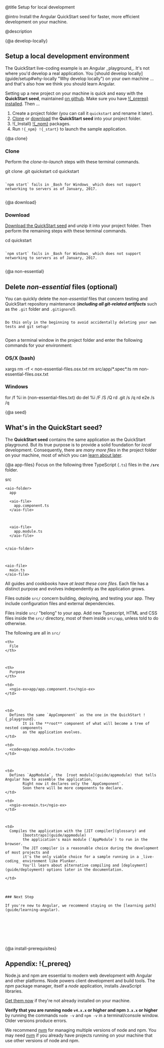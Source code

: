 @title
Setup for local development

@intro
Install the Angular QuickStart seed for faster, more efficient development on your machine.

@description



{@a develop-locally}
## Setup a local development environment

<span if-docs="ts">
The <live-example name=quickstart>QuickStart live-coding</live-example> example is an Angular _playground_.
It's not where you'd develop a real application. 
You [should develop locally](guide/setup#why-locally "Why develop locally") on your own machine ... and that's also how we think you should learn Angular.
</span>

Setting up a new project on your machine is quick and easy with the **QuickStart seed**,
maintained [on github](guide/!{_qsRepo} "Install the github QuickStart repo"). 
Make sure you have [!{_prereq} installed](guide/setup#install-prerequisites "What if you don't have !{_prereq}?").
Then ...
1. Create a project folder (you can call it `quickstart` and rename it later).
1. [Clone](guide/setup#clone "Clone it from github") or [download](guide/setup#download "download it from github") the **QuickStart seed** into your project folder.
1. !{_Install} [!{_npm}](guide/setup#install-prerequisites "What if you don't have !{_prereq}?") packages.
1. Run `!{_npm} !{_start}` to launch the sample application.


{@a clone}
### Clone

Perform the _clone-to-launch_ steps with these terminal commands.


<code-example language="sh" class="code-shell">
  git clone   .git quickstart  
    cd quickstart  
       
       
    
</code-example>



~~~ {.alert.is-important}

`npm start` fails in _Bash for Windows_ which does not support networking to servers as of January, 2017.


~~~



{@a download}
### Download
<a href="!{_qsRepoZip}" title="Download the QuickStart seed repository">Download the QuickStart seed</a>
and unzip it into your project folder. Then perform the remaining steps with these terminal commands.


<code-example language="sh" class="code-shell">
  cd quickstart  
       
       
    
</code-example>



~~~ {.alert.is-important}

`npm start` fails in _Bash for Windows_ which does not support networking to servers as of January, 2017.


~~~



{@a non-essential}

## Delete _non-essential_ files (optional)

You can quickly delete the _non-essential_ files that concern testing and QuickStart repository maintenance
(***including all git-related artifacts*** such as the `.git` folder and `.gitignore`!).


~~~ {.alert.is-important}

Do this only in the beginning to avoid accidentally deleting your own tests and git setup!


~~~

Open a terminal window in the project folder and enter the following commands for your environment:

### OS/X (bash)

<code-example language="sh" class="code-shell">
  xargs rm -rf &lt; non-essential-files.osx.txt  
    rm src/app/*.spec*.ts  
    rm non-essential-files.osx.txt  
    
</code-example>

### Windows

<code-example language="sh" class="code-shell">
  for /f %i in (non-essential-files.txt) do del %i /F /S /Q  
    rd .git /s /q  
    rd e2e /s /q  
    
</code-example>



{@a seed}

## What's in the QuickStart seed?

The **QuickStart seed** contains the same application as the QuickStart playground.
But its true purpose is to provide a solid foundation for _local_ development.
Consequently, there are _many more files_ in the project folder on your machine, 
most of which you can [learn about later](guide/setup-systemjs-anatomy).



{@a app-files}
Focus on the following three TypeScript (`.ts`) files in the **`/src`** folder.


<aio-filetree>


  <aio-folder>
    src

    <aio-folder>
      app

      <aio-file>
        app.component.ts
      </aio-file>



      <aio-file>
        app.module.ts
      </aio-file>


    </aio-folder>



    <aio-file>
      main.ts
    </aio-file>


  </aio-folder>


</aio-filetree>




<code-tabs>


  <code-pane title="src/app/app.component.ts" path="setup/src/app/app.component.ts">

  </code-pane>



  <code-pane title="src/app/app.module.ts" path="setup/src/app/app.module.ts">

  </code-pane>



  <code-pane title="src/main.ts" path="setup/src/main.ts">

  </code-pane>


</code-tabs>

All guides and cookbooks have _at least these core files_. 
Each file has a distinct purpose and evolves independently as the application grows.

Files outside `src/` concern building, deploying, and testing your app.
They include configuration files and external dependencies.

Files inside `src/` "belong" to your app.
Add new Typescript, HTML and CSS files inside the `src/` directory, most of them inside `src/app`,
unless told to do otherwise.

The following are all in `src/`


<style>
  td, th {vertical-align: top}
</style>



<table width="100%">


  <col width="20%">

  </col>



  <col width="80%">

  </col>



  <tr>


    <th>
      File
    </th>



    <th>
      Purpose
    </th>


  </tr>



  <tr>


    <td>
      <ngio-ex>app/app.component.ts</ngio-ex>
    </td>



    <td>
      Defines the same `AppComponent` as the one in the QuickStart !{_playground}.      
            It is the **root** component of what will become a tree of nested components      
            as the application evolves. 
    </td>


  </tr>



  <tr if-docs="ts">


    <td>
      <code>app/app.module.ts</code>
    </td>



    <td>
      Defines `AppModule`, the  [root module](guide/appmodule) that tells Angular how to assemble the application.      
            Right now it declares only the `AppComponent`.      
            Soon there will be more components to declare.
    </td>


  </tr>



  <tr>


    <td>
      <ngio-ex>main.ts</ngio-ex>
    </td>



    <td>
      Compiles the application with the [JIT compiler](glossary) and      
            [bootstraps](guide/appmodule)       
            the application's main module (`AppModule`) to run in the browser.      
            The JIT compiler is a reasonable choice during the development of most projects and      
            it's the only viable choice for a sample running in a _live-coding_ environment like Plunker.      
            You'll learn about alternative compiling and [deployment](guide/deployment) options later in the documentation.      
            
    </td>


  </tr>


</table>



~~~ {.l-sub-section}

### Next Step

If you're new to Angular, we recommend staying on the [learning path](guide/learning-angular).


~~~

<br></br><br></br>

{@a install-prerequisites}

## Appendix: !{_prereq}
Node.js and npm are essential to modern web development with Angular and other platforms.
Node powers client development and build tools.
The _npm_ package manager, itself a _node_ application, installs JavaScript libraries.

<a href="https://docs.npmjs.com/getting-started/installing-node" target="_blank" title="Installing Node.js and updating npm">
Get them now</a> if they're not already installed on your machine.

**Verify that you are running node `v4.x.x` or higher and npm `3.x.x` or higher**
by running the commands `node -v` and `npm -v` in a terminal/console window.
Older versions produce errors.

We recommend [nvm](https://github.com/creationix/nvm) for managing multiple versions of node and npm. 
You may need [nvm](https://github.com/creationix/nvm) if you already have projects running on your machine that 
use other versions of node and npm.
